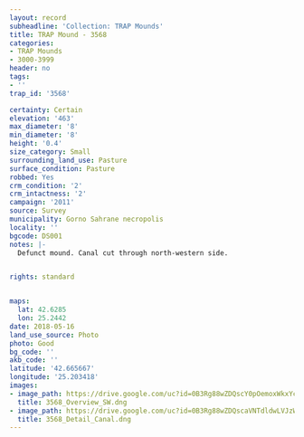 ```yaml
---
layout: record
subheadline: 'Collection: TRAP Mounds'
title: TRAP Mound - 3568
categories:
- TRAP Mounds
- 3000-3999
header: no
tags:
- ''
trap_id: '3568'

certainty: Certain
elevation: '463'
max_diameter: '8'
min_diameter: '8'
height: '0.4'
size_category: Small
surrounding_land_use: Pasture
surface_condition: Pasture
robbed: Yes
crm_condition: '2'
crm_intactness: '2'
campaign: '2011'
source: Survey
municipality: Gorno Sahrane necropolis
locality: ''
bgcode: DS001
notes: |-
  Defunct mound. Canal cut through north-western side.


rights: standard


maps:
  lat: 42.6285
  lon: 25.2442
date: 2018-05-16
land_use_source: Photo
photo: Good
bg_code: ''
akb_code: ''
latitude: '42.665667'
longitude: '25.203418'
images:
- image_path: https://drive.google.com/uc?id=0B3Rg88wZDQscY0pOemoxWkxYc1E
  title: 3568_Overview_SW.dng
- image_path: https://drive.google.com/uc?id=0B3Rg88wZDQscaVNTdldwLVJzWTQ
  title: 3568_Detail_Canal.dng
---
```

